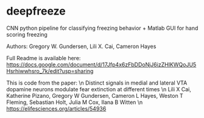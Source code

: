 # deepfreeze
CNN python pipeline for classifying freezing behavior + Matlab GUI for hand scoring freezing

Authors: Gregory W. Gundersen, Lili X. Cai, Cameron Hayes

Full Readme is available here: 
https://docs.google.com/document/d/17Jfp4x6zFbDDoNjJ6izZHIKWQoJU5Hsrhiwwhsro_7k/edit?usp=sharing

This is code from the paper: \n
Distinct signals in medial and lateral VTA dopamine neurons modulate fear extinction at different times \n
Lili X Cai, Katherine Pizano, Gregory W Gundersen, Cameron L Hayes, Weston T Fleming, Sebastian Holt, Julia M Cox, Ilana B Witten \n
https://elifesciences.org/articles/54936
